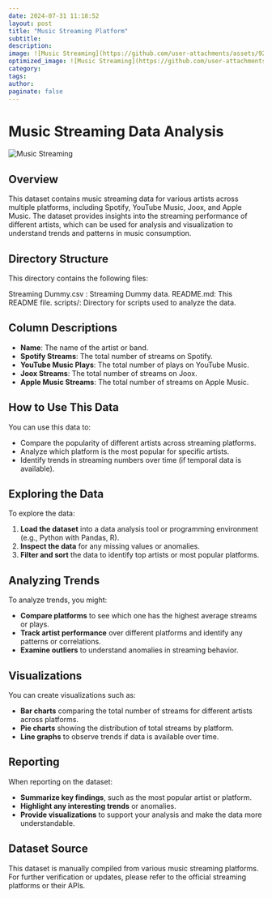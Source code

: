 ```yaml
---
date: 2024-07-31 11:18:52
layout: post
title: "Music Streaming Platform"
subtitle:
description:
image: ![Music Streaming](https://github.com/user-attachments/assets/927f27e2-5b0b-4385-af8b-b0550ce3e6cb)
optimized_image: ![Music Streaming](https://github.com/user-attachments/assets/8c62a5e4-b92e-4a4c-82d3-c7b8c3f562fa)
category:
tags:
author:
paginate: false
---
```

# Music Streaming Data Analysis

![Music Streaming](https://github.com/user-attachments/assets/8c62a5e4-b92e-4a4c-82d3-c7b8c3f562fa)


## Overview

This dataset contains music streaming data for various artists across multiple platforms, including Spotify, YouTube Music, Joox, and Apple Music. The dataset provides insights into the streaming performance of different artists, which can be used for analysis and visualization to understand trends and patterns in music consumption.

## Directory Structure

This directory contains the following files:

Streaming Dummy.csv : Streaming Dummy data.
README.md: This README file.
scripts/: Directory for scripts used to analyze the data.

## Column Descriptions

- **Name**: The name of the artist or band.
- **Spotify Streams**: The total number of streams on Spotify.
- **YouTube Music Plays**: The total number of plays on YouTube Music.
- **Joox Streams**: The total number of streams on Joox.
- **Apple Music Streams**: The total number of streams on Apple Music.

## How to Use This Data

You can use this data to:

- Compare the popularity of different artists across streaming platforms.
- Analyze which platform is the most popular for specific artists.
- Identify trends in streaming numbers over time (if temporal data is available).

## Exploring the Data

To explore the data:

1. **Load the dataset** into a data analysis tool or programming environment (e.g., Python with Pandas, R).
2. **Inspect the data** for any missing values or anomalies.
3. **Filter and sort** the data to identify top artists or most popular platforms.

## Analyzing Trends

To analyze trends, you might:

- **Compare platforms** to see which one has the highest average streams or plays.
- **Track artist performance** over different platforms and identify any patterns or correlations.
- **Examine outliers** to understand anomalies in streaming behavior.

## Visualizations

You can create visualizations such as:

- **Bar charts** comparing the total number of streams for different artists across platforms.
- **Pie charts** showing the distribution of total streams by platform.
- **Line graphs** to observe trends if data is available over time.

## Reporting

When reporting on the dataset:

- **Summarize key findings**, such as the most popular artist or platform.
- **Highlight any interesting trends** or anomalies.
- **Provide visualizations** to support your analysis and make the data more understandable.

## Dataset Source

This dataset is manually compiled from various music streaming platforms. For further verification or updates, please refer to the official streaming platforms or their APIs.
